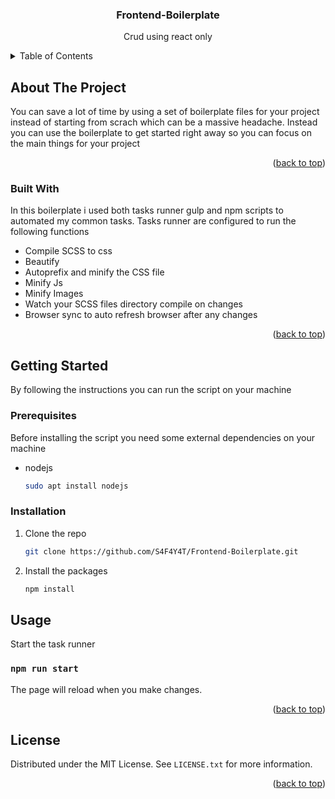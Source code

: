 <a name="readme-top"></a>

<div align="center">
  <h3 align="center">Frontend-Boilerplate</h3>
  <p>Crud using react only</p>
</div>

<!-- TABLE OF CONTENTS -->
<details>
  <summary>Table of Contents</summary>
  <ol>
    <li>
      <a href="#about-the-project">About The Project</a>
      <ul>
        <li><a href="#built-with">Built With</a></li>
      </ul>
    </li>
    <li>
      <a href="#getting-started">Getting Started</a>
      <ul>
        <li><a href="#prerequisites">Prerequisites</a></li>
        <li><a href="#installation">Installation</a></li>
      </ul>
    </li>
    <li><a href="#usage">Usage</a></li>
    <li><a href="#license">License</a></li>
  </ol>
</details>



<!-- ABOUT THE PROJECT -->
## About The Project

You can save a lot of time by using a set of boilerplate files for your project instead of starting from scrach which can be a massive headache. Instead you can use the boilerplate to get started right away so you can focus on the main things for your project

<p align="right">(<a href="#readme-top">back to top</a>)</p>

### Built With

In this boilerplate i used both tasks runner gulp and npm scripts to automated my common tasks. Tasks runner are configured to run the following functions

* Compile SCSS to css
* Beautify 
* Autoprefix and minify the CSS file
* Minify Js
* Minify Images
* Watch your SCSS files directory compile on changes
* Browser sync to auto refresh browser after any changes

<p align="right">(<a href="#readme-top">back to top</a>)</p>

<!-- GETTING STARTED -->
## Getting Started

By following the instructions you can run the script on your machine

### Prerequisites

Before installing the script you need some external dependencies on your machine
* nodejs
  ```sh
  sudo apt install nodejs
  ```

### Installation

1. Clone the repo
   ```sh
   git clone https://github.com/S4F4Y4T/Frontend-Boilerplate.git
   ```
2. Install the packages
   ```sh
   npm install
   ```

<!-- USAGE EXAMPLES -->
## Usage

Start the task runner

### `npm run start`

The page will reload when you make changes.

<p align="right">(<a href="#readme-top">back to top</a>)</p>


<!-- LICENSE -->
## License

Distributed under the MIT License. See `LICENSE.txt` for more information.

<p align="right">(<a href="#readme-top">back to top</a>)</p>

<!-- MARKDOWN LINKS & IMAGES -->
<!-- https://www.markdownguide.org/basic-syntax/#reference-style-links -->
